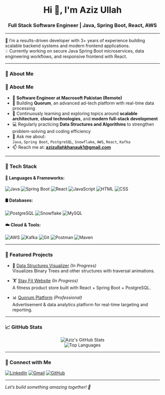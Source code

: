 <h1 align="center">Hi 👋, I'm Aziz Ullah</h1>
<h3 align="center">Full Stack Software Engineer | Java, Spring Boot, React, AWS</h3>

---

🎯 I’m a results-driven developer with 3+ years of experience building scalable backend systems and modern frontend applications.  
💡 Currently working on secure Java Spring Boot microservices, data engineering workflows, and responsive frontend with React.

---

### 🚀 About Me

### 🚀 About Me

- 💼 **Software Engineer at Macrosoft Pakistan (Remote)**
- 🔭 Building **Quorum**, an advanced ad-tech platform with real-time data processing
- 🌱 Continuously learning and exploring topics around **scalable architecture**, **cloud technologies**, and **modern full-stack development**
- 💻 Regularly practicing **Data Structures and Algorithms** to strengthen problem-solving and coding efficiency
- 💬 Ask me about:  
  `Java`, `Spring Boot`, `PostgreSQL`, `Snowflake`, `AWS`, `React`, `Kafka`
- 📫 Reach me at: **azizullahkhanauk1@gmail.com**


---

### 💼 Tech Stack

#### 🔧 Languages & Frameworks:
![Java](https://img.shields.io/badge/Java-ED8B00?style=flat&logo=java)
![Spring Boot](https://img.shields.io/badge/Spring_Boot-6DB33F?style=flat&logo=spring-boot)
![React](https://img.shields.io/badge/React-61DAFB?style=flat&logo=react)
![JavaScript](https://img.shields.io/badge/JavaScript-F7DF1E?style=flat&logo=javascript)
![HTML](https://img.shields.io/badge/HTML5-E34F26?style=flat&logo=html5)
![CSS](https://img.shields.io/badge/CSS3-1572B6?style=flat&logo=css3)

#### 🛢️ Databases:
![PostgreSQL](https://img.shields.io/badge/PostgreSQL-316192?style=flat&logo=postgresql)
![Snowflake](https://img.shields.io/badge/Snowflake-29B5E8?style=flat&logo=snowflake)
![MySQL](https://img.shields.io/badge/MySQL-4479A1?style=flat&logo=mysql)

#### ☁️ Cloud & Tools:
![AWS](https://img.shields.io/badge/AWS-232F3E?style=flat&logo=amazon-aws)
![Kafka](https://img.shields.io/badge/Kafka-231F20?style=flat&logo=apache-kafka)
![Git](https://img.shields.io/badge/Git-F05032?style=flat&logo=git)
![Postman](https://img.shields.io/badge/Postman-FF6C37?style=flat&logo=postman)
![Maven](https://img.shields.io/badge/Maven-C71A36?style=flat&logo=apache-maven)

---

### 📌 Featured Projects

- 🧠 [Data Structures Visualizer](#) *(In Progress)*  
  Visualizes Binary Trees and other structures with traversal animations.

- 🏋️ [Stay Fit Website](#) *(In Progress)*  
  A fitness product store built with React + Spring Boot + PostgreSQL.

- 📊 [Quorum Platform](https://quorum.inc/) *(Professional)*  
  Advertisement & data analytics platform for real-time targeting and reporting.

---

### 📈 GitHub Stats

<p align="center">
  <img src="https://github-readme-stats.vercel.app/api?username=Azizkhan-ak&show_icons=true&theme=radical" alt="Aziz's GitHub Stats" />
  <br />
  <img src="https://github-readme-stats.vercel.app/api/top-langs/?username=Azizkhan-ak&layout=compact&theme=radical" alt="Top Languages" />
</p>

---

### 🔗 Connect with Me

[![LinkedIn](https://img.shields.io/badge/LinkedIn-blue?style=flat&logo=linkedin)](https://www.linkedin.com/in/aziz-ullah-490631180/)
[![Gmail](https://img.shields.io/badge/Gmail-D14836?style=flat&logo=gmail&logoColor=white)](mailto:azizullahkhanauk1@gmail.com)
[![GitHub](https://img.shields.io/badge/GitHub-black?style=flat&logo=github)](https://github.com/Azizkhan-ak)

---

*Let’s build something amazing together! 🚀*
